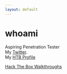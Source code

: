 ```yaml
---
layout: default
---
```


# whoami

Aspiring Penetration Tester  
My [Twitter](https://twitter.com/WatIsYourPasswd).  
My [HTB Profile](https://www.hackthebox.eu/home/users/profile/49486)  


[Hack The Box Walkthroughs](https://watisyourpasswd.github.io/HTB/index.md)

